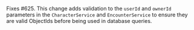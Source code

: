 Fixes #625. This change adds validation to the `userId` and `ownerId` parameters in the `CharacterService` and `EncounterService` to ensure they are valid ObjectIds before being used in database queries.